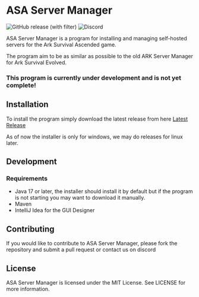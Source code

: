 # ASA Server Manager

![GitHub release (with filter)](https://img.shields.io/github/v/release/celedev97/asa-server-manager?link=https%3A%2F%2Fgithub.com%2Fceledev97%2Fasa-server-manager%2Freleases%2Flatest)
![Discord](https://img.shields.io/discord/1171535753063432232?logo=discord&logoColor=white)

ASA Server Manager is a program for installing and managing self-hosted servers for the Ark Survival Ascended game.

The program aim to be as similar as possible to the old ARK Server Manager for Ark Survival Evolved.

### This program is currently under development and is not yet complete!

## Installation

To install the program simply download the latest release from here [Latest Release](https://github.com/celedev97/asa-server-manager/releases/latest)

As of now the installer is only for windows, we may do releases for linux later.

## Development 

### Requirements

- Java 17 or later, the installer should install it by default but if the program is not starting you may want to download it manually.
- Maven
- IntelliJ Idea for the GUI Designer

## Contributing

If you would like to contribute to ASA Server Manager, please fork the repository and submit a pull request or contact us on discord

## License

ASA Server Manager is licensed under the MIT License. See LICENSE for more information.
